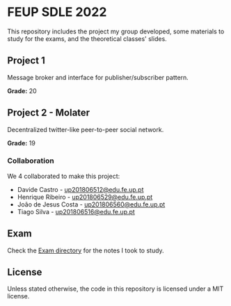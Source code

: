 # FEUP SDLE 2022

This repository includes the project my group developed, some materials to study
for the exams, and the theoretical classes' slides.

## Project 1

Message broker and interface for publisher/subscriber pattern.

**Grade:** 20

## Project 2 - Molater

Decentralized twitter-like peer-to-peer social network.

**Grade:** 19

### Collaboration

We 4 collaborated to make this project:

- Davide Castro - up201806512@edu.fe.up.pt
- Henrique Ribeiro - up201806529@edu.fe.up.pt
- João de Jesus Costa - up201806560@edu.fe.up.pt
- Tiago Silva - up201806516@edu.fe.up.pt

## Exam

Check the [Exam directory](./Exam) for the notes I took to study.

## License

Unless stated otherwise, the code in this repository is licensed under a MIT
license.
